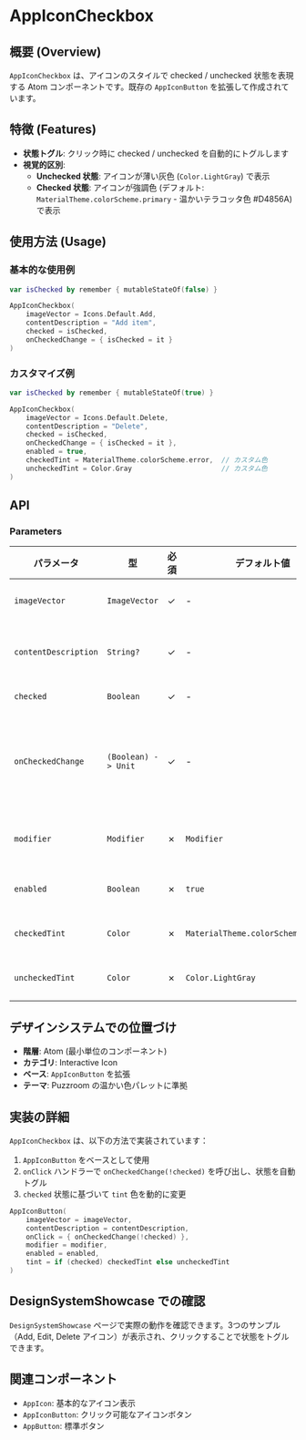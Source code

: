 # AppIconCheckbox

## 概要 (Overview)

`AppIconCheckbox` は、アイコンのスタイルで checked / unchecked 状態を表現する Atom コンポーネントです。既存の `AppIconButton` を拡張して作成されています。

## 特徴 (Features)

- **状態トグル**: クリック時に checked / unchecked を自動的にトグルします
- **視覚的区別**: 
  - **Unchecked 状態**: アイコンが薄い灰色 (`Color.LightGray`) で表示
  - **Checked 状態**: アイコンが強調色 (デフォルト: `MaterialTheme.colorScheme.primary` - 温かいテラコッタ色 #D4856A) で表示

## 使用方法 (Usage)

### 基本的な使用例

```kotlin
var isChecked by remember { mutableStateOf(false) }

AppIconCheckbox(
    imageVector = Icons.Default.Add,
    contentDescription = "Add item",
    checked = isChecked,
    onCheckedChange = { isChecked = it }
)
```

### カスタマイズ例

```kotlin
var isChecked by remember { mutableStateOf(true) }

AppIconCheckbox(
    imageVector = Icons.Default.Delete,
    contentDescription = "Delete",
    checked = isChecked,
    onCheckedChange = { isChecked = it },
    enabled = true,
    checkedTint = MaterialTheme.colorScheme.error,  // カスタム色
    uncheckedTint = Color.Gray                      // カスタム色
)
```

## API

### Parameters

| パラメータ | 型 | 必須 | デフォルト値 | 説明 |
|-----------|-----|------|------------|------|
| `imageVector` | `ImageVector` | ✓ | - | 表示するアイコン |
| `contentDescription` | `String?` | ✓ | - | アクセシビリティの説明 |
| `checked` | `Boolean` | ✓ | - | チェック状態 |
| `onCheckedChange` | `(Boolean) -> Unit` | ✓ | - | チェック状態が変更されたときのコールバック |
| `modifier` | `Modifier` | ✗ | `Modifier` | コンポーネントの Modifier |
| `enabled` | `Boolean` | ✗ | `true` | 有効/無効の状態 |
| `checkedTint` | `Color` | ✗ | `MaterialTheme.colorScheme.primary` | チェック時の色 |
| `uncheckedTint` | `Color` | ✗ | `Color.LightGray` | 未チェック時の色 |

## デザインシステムでの位置づけ

- **階層**: Atom (最小単位のコンポーネント)
- **カテゴリ**: Interactive Icon
- **ベース**: `AppIconButton` を拡張
- **テーマ**: Puzzroom の温かい色パレットに準拠

## 実装の詳細

`AppIconCheckbox` は、以下の方法で実装されています：

1. `AppIconButton` をベースとして使用
2. `onClick` ハンドラーで `onCheckedChange(!checked)` を呼び出し、状態を自動トグル
3. `checked` 状態に基づいて `tint` 色を動的に変更

```kotlin
AppIconButton(
    imageVector = imageVector,
    contentDescription = contentDescription,
    onClick = { onCheckedChange(!checked) },
    modifier = modifier,
    enabled = enabled,
    tint = if (checked) checkedTint else uncheckedTint
)
```

## DesignSystemShowcase での確認

`DesignSystemShowcase` ページで実際の動作を確認できます。3つのサンプル（Add, Edit, Delete アイコン）が表示され、クリックすることで状態をトグルできます。

## 関連コンポーネント

- `AppIcon`: 基本的なアイコン表示
- `AppIconButton`: クリック可能なアイコンボタン
- `AppButton`: 標準ボタン
